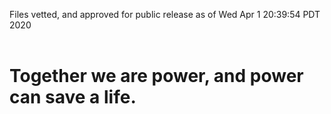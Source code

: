 Files vetted, and approved for public release as of Wed Apr  1 20:39:54 PDT 2020<br><br><h1>Together we are power, and power can save a life.</h1>
